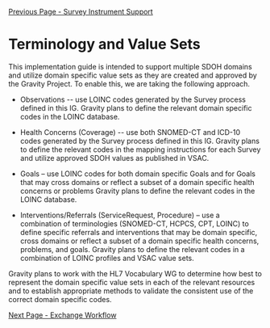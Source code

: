 [Previous Page - Survey Instrument Support](survey_instrument_support.html)

# Terminology and Value Sets

This implementation guide is intended to support multiple SDOH domains and utilize domain specific value sets as they are created and approved by the Gravity Project.  To enable this, we are taking the following approach.

* Observations -- use LOINC codes generated by the Survey process defined in this IG.  Gravity plans to define the relevant domain specific codes in the LOINC database.

* Health Concerns (Coverage) -- use both SNOMED-CT and ICD-10 codes generated by the Survey process defined in this IG.  Gravity plans to define the relevant codes in the mapping instructions for each Survey and utilize approved SDOH values as published in VSAC.

* Goals – use LOINC codes for both domain specific Goals and for Goals that may cross domains or reflect a subset of a domain specific health concerns or problems  Gravity plans to define the relevant codes in the LOINC database.

* Interventions/Referrals (ServiceRequest, Procedure) – use a combination of terminologies (SNOMED-CT, HCPCS, CPT, LOINC) to define specific referrals and interventions that may be domain specific, cross domains or reflect a subset of a domain specific health concerns, problems, and goals. Gravity plans to define the relevant codes in a combination of LOINC profiles and VSAC value sets.



Gravity plans to work with the HL7 Vocabulary WG to determine how best to represent the domain specific value sets in each of the relevant resources and to establish appropriate methods to validate the consistent use of the correct domain specific codes.

[Next Page - Exchange Workflow](exchange_workflow.html)